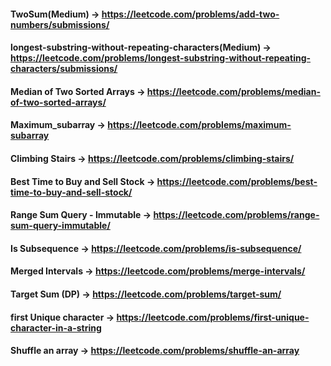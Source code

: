 #### TwoSum(Medium) -> https://leetcode.com/problems/add-two-numbers/submissions/

#### longest-substring-without-repeating-characters(Medium) -> https://leetcode.com/problems/longest-substring-without-repeating-characters/submissions/

#### Median of Two Sorted Arrays -> https://leetcode.com/problems/median-of-two-sorted-arrays/

#### Maximum_subarray -> https://leetcode.com/problems/maximum-subarray

#### Climbing Stairs -> https://leetcode.com/problems/climbing-stairs/

#### Best Time to Buy and Sell Stock -> https://leetcode.com/problems/best-time-to-buy-and-sell-stock/

#### Range Sum Query - Immutable -> https://leetcode.com/problems/range-sum-query-immutable/

#### Is Subsequence -> https://leetcode.com/problems/is-subsequence/

#### Merged Intervals -> https://leetcode.com/problems/merge-intervals/

#### Target Sum (DP) -> https://leetcode.com/problems/target-sum/

#### first Unique character -> https://leetcode.com/problems/first-unique-character-in-a-string

#### Shuffle an array -> https://leetcode.com/problems/shuffle-an-array
